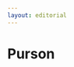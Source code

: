 ```yaml
---
layout: editorial
---
```


# Purson

<figure><img src="../../../../../../../../../../.gitbook/assets/Screenshot 2023-12-22 at 10.28.29 AM.png" alt=""><figcaption></figcaption></figure>
